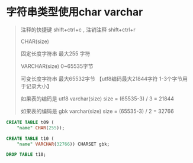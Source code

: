 # 字符串类型使用char varchar

> 注释的快捷键 shift+ctrl+c , 注销注释 shift+ctrl+r
>
> CHAR(size)
>
> 固定长度字符串 最大255 字符 
>
> VARCHAR(size)  0~65535字节
>
> 可变长度字符串 最大65532字节  【utf8编码最大21844字符 1-3个字节用于记录大小】
>
> 如果表的编码是 utf8 varchar(size) size = (65535-3) / 3 = 21844
>
> 如果表的编码是 gbk varchar(size) size = (65535-3) / 2 = 32766
>
``` sql 
CREATE TABLE t09 (
	"name" CHAR(255));

CREATE TABLE t10 (
	"name" VARCHAR(32766)) CHARSET gbk;

DROP TABLE t10;
``` 

